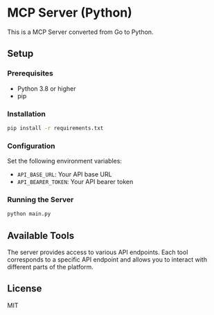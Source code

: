 # MCP Server (Python)

This is a MCP Server converted from Go to Python.

## Setup

### Prerequisites
- Python 3.8 or higher
- pip

### Installation
```bash
pip install -r requirements.txt
```

### Configuration
Set the following environment variables:
- `API_BASE_URL`: Your API base URL
- `API_BEARER_TOKEN`: Your API bearer token

### Running the Server
```bash
python main.py
```

## Available Tools

The server provides access to various API endpoints. Each tool corresponds to a specific API endpoint and allows you to interact with different parts of the platform.

## License

MIT
